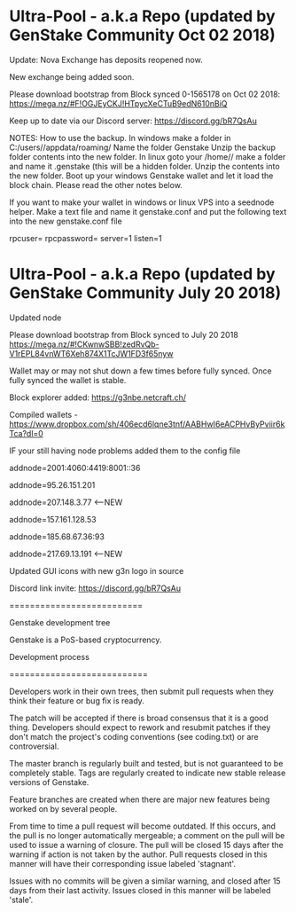 Ultra-Pool - a.k.a Repo (updated by GenStake Community Oct 02 2018)
==========================
Update: Nova Exchange has deposits reopened now.

New exchange being added soon.

Please download bootstrap from Block synced 0-1565178 on Oct 02 2018: https://mega.nz/#F!OGJEyCKJ!HTpycXeCTuB9edN610nBiQ

Keep up to date via our Discord server: https://discord.gg/bR7QsAu

NOTES: How to use the backup. In windows make a folder in C:/users/<your PC name>/appdata/roaming/  Name the folder Genstake
  Unzip the backup folder contents into the new folder. 
  In linux goto your /home/<userName>/ make a folder and name it .genstake (this will be a hidden folder. Unzip the contents into the    new folder.
  Boot up your windows Genstake wallet and let it load the block chain. Please read the other notes below.
  
  If you want to make your wallet in windows or linux VPS into a seednode helper. Make a text file and name it genstake.conf and put the following text into the new genstake.conf file 
  
rpcuser=<Make your own rpc user name here>
rpcpassword=<Make your own rpc password here>
server=1
listen=1
  
  
  

Ultra-Pool - a.k.a Repo (updated by GenStake Community July 20 2018)
==========================
Updated node

Please download bootstrap from Block synced to July 20 2018 https://mega.nz/#!CKwnwSBB!zedRvQb-V1rEPL84vnWT6Xeh874X1TcJW1FD3f65nyw

Wallet may or may not shut down a few times before fully synced. Once fully synced the wallet is stable.

Block explorer added: https://g3nbe.netcraft.ch/

Compiled wallets - https://www.dropbox.com/sh/406ecd6lqne3tnf/AABHwI6eACPHvByPviir6kTca?dl=0

IF your still having node problems added them to the config file

addnode=2001:4060:4419:8001::36

addnode=95.26.151.201

addnode=207.148.3.77   <--NEW

addnode=157.161.128.53

addnode=185.68.67.36:93

addnode=217.69.13.191  <--NEW

Updated GUI icons with new g3n logo in source

Discord link invite: https://discord.gg/bR7QsAu

==========================

Genstake development tree

Genstake is a PoS-based cryptocurrency.

Development process

===========================

Developers work in their own trees, then submit pull requests when
they think their feature or bug fix is ready.

The patch will be accepted if there is broad consensus that it is a
good thing.  Developers should expect to rework and resubmit patches
if they don't match the project's coding conventions (see coding.txt)
or are controversial.

The master branch is regularly built and tested, but is not guaranteed
to be completely stable. Tags are regularly created to indicate new
stable release versions of Genstake.

Feature branches are created when there are major new features being
worked on by several people.

From time to time a pull request will become outdated. If this occurs, and
the pull is no longer automatically mergeable; a comment on the pull will
be used to issue a warning of closure. The pull will be closed 15 days
after the warning if action is not taken by the author. Pull requests closed
in this manner will have their corresponding issue labeled 'stagnant'.

Issues with no commits will be given a similar warning, and closed after
15 days from their last activity. Issues closed in this manner will be 
labeled 'stale'.
